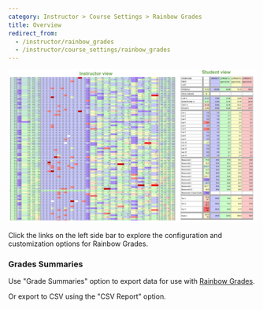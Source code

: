 ```yaml
---
category: Instructor > Course Settings > Rainbow Grades
title: Overview
redirect_from:
  - /instructor/rainbow_grades
  - /instructor/course_settings/rainbow_grades
---
```


![](/images/rainbow_grades.png)

Click the links on the left side bar to explore the configuration and
customization options for Rainbow Grades.




### Grades Summaries

Use "Grade Summaries" option to export data for use with
[Rainbow Grades](rainbow_grades).

Or export to CSV using the "CSV Report" option.
